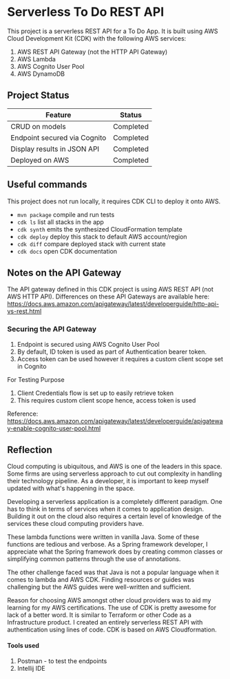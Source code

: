 # Serverless To Do REST API

This project is a serverless REST API for a To Do App. It is built using AWS Cloud Development Kit (CDK) with the following AWS services:

1. AWS REST API Gateway (not the HTTP API Gateway)
2. AWS Lambda
3. AWS Cognito User Pool
4. AWS DynamoDB

## Project Status

|Feature|Status  |
|--|--|
|CRUD on models|Completed  |
|Endpoint secured via Cognito|Completed  |
|Display results in JSON API| Completed
| Deployed on AWS| Completed


## Useful commands
This project does not run locally, it requires CDK CLI to deploy it onto AWS.

 * `mvn package`     compile and run tests
 * `cdk ls`          list all stacks in the app
 * `cdk synth`       emits the synthesized CloudFormation template
 * `cdk deploy`      deploy this stack to default AWS account/region
 * `cdk diff`        compare deployed stack with current state
 * `cdk docs`        open CDK documentation


## Notes on the API Gateway
The API gateway defined in this CDK project is using AWS REST API (not AWS HTTP API). 
Differences on these API Gateways are available here:
https://docs.aws.amazon.com/apigateway/latest/developerguide/http-api-vs-rest.html

### Securing the API Gateway

1. Endpoint is secured using AWS Cognito User Pool
2. By default, ID token is used as part of Authentication bearer token. 
3. Access token can be used however it requires a custom client scope set in Cognito

For Testing Purpose
1. Client Credentials flow is set up to easily retrieve token
2. This requires custom client scope hence, access token is used

Reference: https://docs.aws.amazon.com/apigateway/latest/developerguide/apigateway-enable-cognito-user-pool.html

## Reflection
Cloud computing is ubiquitous, and AWS is one of the leaders in this space. Some firms are using serverless approach to cut out complexity in handling their technology pipeline. As a developer, it is important to keep myself updated with what's happening in the space. 

Developing a serverless application is a completely different paradigm. One has to think in terms of services when it comes to application design. Building it out on the cloud also requires a certain level of knowledge of the services these cloud computing providers have.

These lambda functions were written in vanilla Java. Some of these functions are tedious and verbose. As a Spring framework developer, I appreciate what the Spring framework does by creating common classes or simplifying common patterns through the use of annotations.

The other challenge faced was that Java is not a popular language when it comes to lambda and AWS CDK. Finding resources or guides was challenging but the AWS guides were well-written and sufficient. 

Reason for choosing AWS amongst other cloud providers was to aid my learning for my AWS certifications. The use of CDK is pretty awesome for lack of a better word. It is similar to Terraform or other Code as a Infrastructure product. I created an entirely serverless REST API with authentication using lines of code. CDK is based on AWS Cloudformation. 

#### Tools used 
1. Postman  - to test the endpoints
2. Intellij IDE
